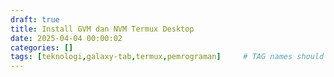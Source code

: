 ```yaml
---
draft: true
title: Install GVM dan NVM Termux Desktop
date: 2025-04-04 00:00:02
categories: []
tags: [teknologi,galaxy-tab,termux,pemrograman]     # TAG names should always be lowercase
---
```







